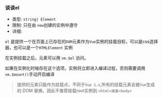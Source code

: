 ### 谈谈el
  * 类型: `string| Element`
  * 限制: 只在由 `new`创建的实例中遵守
  * 详细:

  `el` 是提供一个在页面上已存在的`DOM`元素作为`Vue`实例的挂载目标，可以是css选择器，也可以是一个`HTMLElement` 实例

  在实例挂载之后，元素可以用 `vm.$el` 访问。

  如果在实例化时候存在这个选项，实例将立即进入编译过程，否则需要调用`vm.$mount()`手动开启编译

  >提供的元素只能作为挂载点，不同于`Vue 1.x`,所有的挂载元素会被`Vue`生成 的 DOM 替换。因此不推荐挂载root实例到 `<html>或者<body>`


